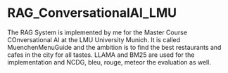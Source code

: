 # RAG_ConversationalAI_LMU
The RAG System is implemented by me for the Master Course COnversational AI at the LMU University Munich. It is called MuenchenMenuGuide and the ambition is to find the best restaurants and cafes in the city for all tastes. LLAMA and BM25 are used for the implementation and NCDG, bleu, rouge, meteor the evaluation as well.
